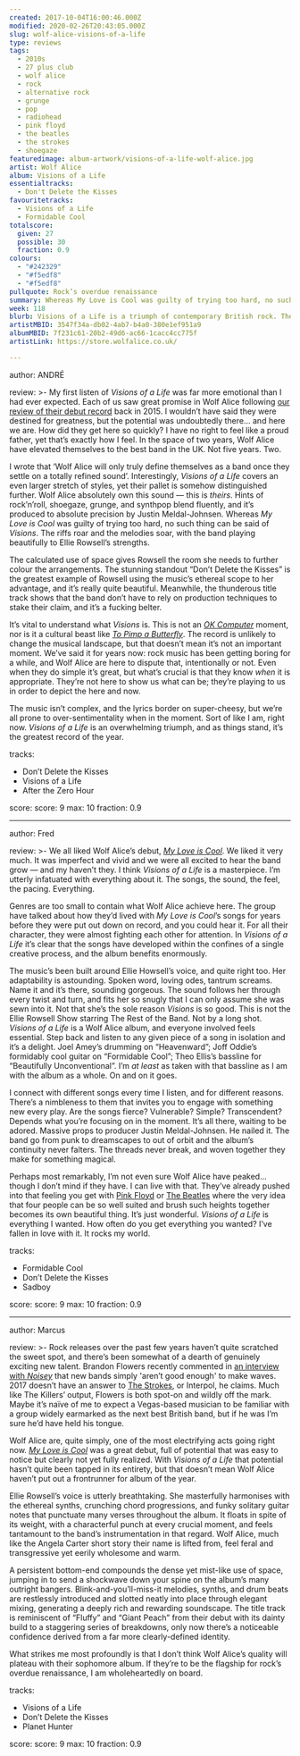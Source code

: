 ```yaml
---
created: 2017-10-04T16:00:46.000Z
modified: 2020-02-26T20:43:05.000Z
slug: wolf-alice-visions-of-a-life
type: reviews
tags:
  - 2010s
  - 27 plus club
  - wolf alice
  - rock
  - alternative rock
  - grunge
  - pop
  - radiohead
  - pink floyd
  - the beatles
  - the strokes
  - shoegaze
featuredimage: album-artwork/visions-of-a-life-wolf-alice.jpg
artist: Wolf Alice
album: Visions of a Life
essentialtracks:
  - Don't Delete the Kisses
favouritetracks:
  - Visions of a Life
  - Formidable Cool
totalscore:
  given: 27
  possible: 30
  fraction: 0.9
colours:
  - "#242329"
  - "#f5edf8"
  - "#f5edf8"
pullquote: Rock’s overdue renaissance
summary: Whereas My Love is Cool was guilty of trying too hard, no such thing can be said of Visions. The riffs roar and the melodies soar, with the band playing beautifully to Ellie Rowsell's strengths.
week: 118
blurb: Visions of a Life is a triumph of contemporary British rock. The riffs roar and the melodies soar, with the band playing beautifully to Ellie Rowsell's strengths.
artistMBID: 3547f34a-db02-4ab7-b4a0-380e1ef951a9
albumMBID: 7f231c61-20b2-49d6-ac66-1cacc4cc775f
artistLink: https://store.wolfalice.co.uk/

---
```


author: ANDRÉ

review: >-
  My first listen of *Visions of a Life* was far more emotional than I had ever expected. Each of us saw great promise in Wolf Alice following [our review of their debut record](/reviews/wolf-alice-my-love-is-cool) back in 2015. I wouldn’t have said they were destined for greatness, but the potential was undoubtedly there… and here we are. How did they get here so quickly? I have no right to feel like a proud father, yet that’s exactly how I feel. In the space of two years, Wolf Alice have elevated themselves to the best band in the UK. Not five years. Two.
  
  I wrote that ‘Wolf Alice will only truly define themselves as a band once they settle on a totally refined sound’. Interestingly, *Visions of a Life* covers an even larger stretch of styles, yet their pallet is somehow distinguished further. Wolf Alice absolutely own this sound — this is *theirs*. Hints of rock’n’roll, shoegaze, grunge, and synthpop blend fluently, and it’s produced to absolute precision by Justin Meldal-Johnsen. Whereas *My Love is Cool* was guilty of trying too hard, no such thing can be said of *Visions*. The riffs roar and the melodies soar, with the band playing beautifully to Ellie Rowsell’s strengths. 
  
  The calculated use of space gives Rowsell the room she needs to further colour the arrangements. The stunning standout “Don’t Delete the Kisses” is the greatest example of Rowsell using the music’s ethereal scope to her advantage, and it’s really quite beautiful. Meanwhile, the thunderous title track shows that the band don’t have to rely on production techniques to stake their claim, and it’s a fucking belter.
  
  It’s vital to understand what *Visions* is. This is not an [*OK Computer*](/reviews/radiohead-ok-computer/) moment, nor is it a cultural beast like [*To Pimp a Butterfly*](/reviews/kendrick-lamar-to-pimp-a-butterfly/). The record is unlikely to change the musical landscape, but that doesn’t mean it’s not an important moment. We’ve said it for years now: rock music has been getting boring for a while, and Wolf Alice are here to dispute that, intentionally or not. Even when they do simple it’s great, but what’s crucial is that they know *when* it is appropriate. They’re not here to show us what can be; they’re playing to us in order to depict the here and now. 
  
  The music isn’t complex, and the lyrics border on super-cheesy, but we’re all prone to over-sentimentality when in the moment. Sort of like I am, right now. *Visions of a Life* is an overwhelming triumph, and as things stand, it’s the greatest record of the year.

tracks:
  - Don’t Delete the Kisses
  - ­­Visions of a Life
  - ­­After the Zero Hour

score:
  score: 9
  max: 10
  fraction: 0.9

---
author: Fred

review: >-
  We all liked Wolf Alice’s debut, [*My Love is Cool*](/reviews/wolf-alice-my-love-is-cool). We liked it very much. It was imperfect and vivid and we were all excited to hear the band grow — and my haven’t they. I think *Visions of a Life* is a masterpiece. I’m utterly infatuated with everything about it. The songs, the sound, the feel, the pacing. Everything. 
  
  Genres are too small to contain what Wolf Alice achieve here. The group have talked about how they’d lived with *My Love is Cool*’s songs for years before they were put out down on record, and you could hear it. For all their character, they were almost fighting each other for attention. In *Visions of a Life* it’s clear that the songs have developed within the confines of a single creative process, and the album benefits enormously.

  The music’s been built around Ellie Howsell’s voice, and quite right too. Her adaptability is astounding. Spoken word, loving odes, tantrum screams. Name it and it’s there, sounding gorgeous. The sound follows her through every twist and turn, and fits her so snugly that I can only assume she was sewn into it. Not that she’s the sole reason *Visions* is so good. This is not the Ellie Rowsell Show starring The Rest of the Band. Not by a long shot. *Visions of a Life* is a Wolf Alice album, and everyone involved feels essential. Step back and listen to any given piece of a song in isolation and it’s a delight. Joel Amey’s drumming on “Heavenward”; Joff Oddie’s formidably cool guitar on “Formidable Cool”; Theo Ellis’s bassline for “Beautifully Unconventional”. I’m *at least* as taken with that bassline as I am with the album as a whole. On and on it goes. 
  
  I connect with different songs every time I listen, and for different reasons. There’s a nimbleness to them that invites you to engage with something new every play. Are the songs fierce? Vulnerable? Simple? Transcendent? Depends what you’re focusing on in the moment. It’s all there, waiting to be adored. Massive props to producer Justin Meldal-Johnsen. He nailed it. The band go from punk to dreamscapes to out of orbit and the album’s continuity never falters. The threads never break, and woven together they make for something magical.

  Perhaps most remarkably, I’m not even sure Wolf Alice have peaked… though I don’t mind if they have. I can live with that. They’ve already pushed into that feeling you get with [Pink Floyd](/reviews/pink-floyd-the-dark-side-of-the-moon) or [The Beatles](/reviews/the-beatles-revolver) where the very idea that four people can be so well suited and brush such heights together becomes its own beautiful thing. It’s just wonderful. *Visions of a Life* is everything I wanted. How often do you get everything you wanted? I’ve fallen in love with it. It rocks my world.

tracks:
  - Formidable Cool
  - ­­Don’t Delete the Kisses
  - ­­Sadboy

score:
  score: 9
  max: 10
  fraction: 0.9

---
author: Marcus

review: >-
  Rock releases over the past few years haven’t quite scratched the sweet spot, and there’s been somewhat of a dearth of genuinely exciting new talent. Brandon Flowers recently commented in [an interview with *Noisey*](https://noisey.vice.com/en_uk/article/mbb9n8/the-killers-arent-dead-yet) that new bands simply 'aren’t good enough' to make waves. 2017 doesn’t have an answer to [The Strokes](/reviews/the-strokes-first-impressions-of-earth), or Interpol, he claims. Much like The Killers’ output, Flowers is both spot-on and wildly off the mark. Maybe it’s naïve of me to expect a Vegas-based musician to be familiar with a group widely earmarked as the next best British band, but if he was I’m sure he’d have held his tongue. 
  
  Wolf Alice are, quite simply, one of the most electrifying acts going right now. [*My Love is Cool*](/reviews/wolf-alice-my-love-is-cool) was a great debut, full of potential that was easy to notice but clearly not yet fully realized. With *Visions of a Life* that potential hasn’t quite been tapped in its entirety, but that doesn’t mean Wolf Alice haven’t put out a frontrunner for album of the year.

  Ellie Rowsell’s voice is utterly breathtaking. She masterfully harmonises with the ethereal synths, crunching chord progressions, and funky solitary guitar notes that punctuate many verses throughout the album. It floats in spite of its weight, with a characterful punch at every crucial moment, and feels tantamount to the band’s instrumentation in that regard. Wolf Alice, much like the Angela Carter short story their name is lifted from, feel feral and transgressive yet eerily wholesome and warm. 
  
  A persistent bottom-end compounds the dense yet mist-like use of space, jumping in to send a shockwave down your spine on the album’s many outright bangers. Blink-and-you’ll-miss-it melodies, synths, and drum beats are restlessly introduced and slotted neatly into place through elegant mixing, generating a deeply rich and rewarding soundscape. The title track is reminiscent of “Fluffy” and “Giant Peach” from their debut with its dainty build to a staggering series of breakdowns, only now there’s a noticeable confidence derived from a far more clearly-defined identity. 
  
  What strikes me most profoundly is that I don’t think Wolf Alice’s quality will plateau with their sophomore album. If they’re to be the flagship for rock’s overdue renaissance, I am wholeheartedly on board.

tracks:
  - Visions of a Life
  - ­­Don’t Delete the Kisses
  - ­­Planet Hunter

score:
  score: 9
  max: 10
  fraction: 0.9
